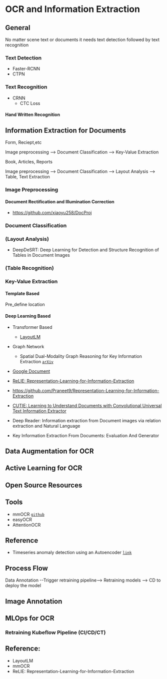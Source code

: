 # OCR and Information Extraction

## General

No matter scene text or documents it needs text detection followed by text recognition 

### Text Detection

* Faster-RCNN
* CTPN

### Text Recognition

* CRNN
  * CTC Loss 

#### Hand Written Recognition

## Information Extraction for Documents

Form, Reciept,etc

Image preprocessing --> Document Classification --> Key-Value Extraction

Book, Articles, Reports

Image preprocessing --> Document Classification --> Layout Analysis --> Table, Text Extraction


### Image Preprocessing

#### Document Rectification and Illumination Correction

* https://github.com/xiaoyu258/DocProj

### Document Classification

### (Layout Analysis)

* DeepDeSRT: Deep Learning for Detection and Structure Recognition of Tables in Document Images

### (Table Recognition)

### Key-Value Extraction

#### Template Based

Pre_define location


#### Deep Learning Based

* Transformer Based
    * [LayoutLM]()
    
* Graph Network
    * Spatial Dual-Modality Graph Reasoning for Key Information Extraction [`arXiv`](https://arxiv.org/abs/2103.14470)

* [Google Document](https://ai.googleblog.com/2020/06/extracting-structured-data-from.html)

* [ReLIE: Representation-Learning-for-Information-Extraction]()

* https://github.com/Praneet9/Representation-Learning-for-Information-Extraction

* [CUTIE: Learning to Understand Documents with Convolutional Universal Text Information Extractor]()

* Deep Reader: Information extraction from Document images via relation extraction and Natural Language

* Key Information Extraction From Documents: Evaluation And Generator


## Data Augmentation for OCR

## Active Learning for OCR

## Open Source Resources



## Tools

* mmOCR [`github`](https://mmocr.readthedocs.io/en/latest/)
* easyOCR
* AttentionOCR

## Reference

* Timeseries anomaly detection using an Autoencoder [`link`](https://keras.io/examples/timeseries/timeseries_anomaly_detection/)




## Process Flow

Data Annotation --Trigger retraining pipeline--> Retraining models --> CD to deploy the model

## Image Annotation 

## MLOps for OCR

### Retraining Kubeflow Pipeline (CI/CD/CT)



## Reference:
- LayoutLM
- mmOCR
- ReLIE: Representation-Learning-for-Information-Extraction
